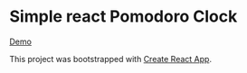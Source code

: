 # Simple react Pomodoro Clock
[Demo](https://fecosos.github.io/demo-pomodoro/)


This project was bootstrapped with [Create React App](https://github.com/facebookincubator/create-react-app).
